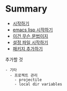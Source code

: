 # Summary

- [시작하기](./start.md)
- [emacs lisp 시작하기](./get-started-emacs-lisp.md)
- [이건 무슨 문법이지](./what-is-this.md)
- [설정 파일 시작하기](./get-started-config-file.md)
- [패키지 추가하기](./add-packages.md)

추가할 것

```
- 기타
  - 프로젝트 관리
    - projectile
    - local dir variables
```
